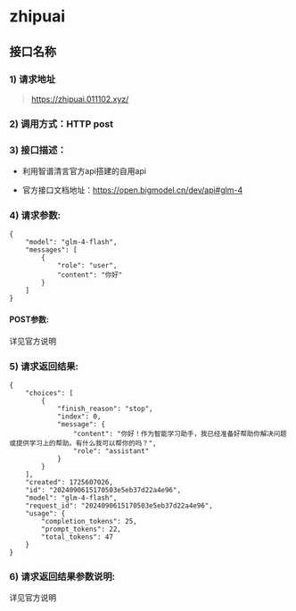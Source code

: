 # zhipuai

## 接口名称

### 1) 请求地址

>https://zhipuai.011102.xyz/

### 2) 调用方式：HTTP post

### 3) 接口描述：

* 利用智谱清言官方api搭建的自用api

* 官方接口文档地址：https://open.bigmodel.cn/dev/api#glm-4

### 4) 请求参数:



```
{
    "model": "glm-4-flash",
    "messages": [
        {
            "role": "user",
            "content": "你好"
        }
    ]
}
```

#### POST参数:
详见官方说明




### 5) 请求返回结果:

```
{
    "choices": [
        {
            "finish_reason": "stop",
            "index": 0,
            "message": {
                "content": "你好！作为智能学习助手，我已经准备好帮助你解决问题或提供学习上的帮助。有什么我可以帮你的吗？",
                "role": "assistant"
            }
        }
    ],
    "created": 1725607026,
    "id": "2024090615170503e5eb37d22a4e96",
    "model": "glm-4-flash",
    "request_id": "2024090615170503e5eb37d22a4e96",
    "usage": {
        "completion_tokens": 25,
        "prompt_tokens": 22,
        "total_tokens": 47
    }
}
```


### 6) 请求返回结果参数说明:
详见官方说明





